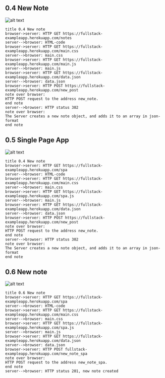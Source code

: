## 0.4 New Note
![alt text][logo]

[logo]: https://github.com/gabrielamuller/fullstack_react/part-0/img/0.4_new_note.png "0.4 New Note"

```
title 0.4 New note
browser->server: HTTP GET https://fullstack-exampleapp.herokuapp.com/notes
server-->browser: HTML-code
browser->server: HTTP GET https://fullstack-exampleapp.herokuapp.com/main.css
server-->browser: main.css
browser->server: HTTP GET https://fullstack-exampleapp.herokuapp.com/main.js
server-->browser: main.js
browser->server: HTTP GET https://fullstack-exampleapp.herokuapp.com/data.json
server-->browser: data.json
browser->server: HTTP POST https://fullstack-exampleapp.herokuapp.com/new_post
note over browser:
HTTP POST request to the address new_note. 
end note
server-->browser: HTTP status 302
note over browser:
The Server creates a new note object, and adds it to an array in json-format
end note
```

## 0.5 Single Page App
![alt text](https://github.com/gabrielamuller/fullstack_react/part-0/img/0.5_single_page_app.png "0.5 Single Page App")
```
title 0.4 New note
browser->server: HTTP GET https://fullstack-exampleapp.herokuapp.com/spa
server-->browser: HTML-code
browser->server: HTTP GET https://fullstack-exampleapp.herokuapp.com/main.css
server-->browser: main.css
browser->server: HTTP GET https://fullstack-exampleapp.herokuapp.com/spa.js
server-->browser: main.js
browser->server: HTTP GET https://fullstack-exampleapp.herokuapp.com/data.json
server-->browser: data.json
browser->server: HTTP POST https://fullstack-exampleapp.herokuapp.com/new_post
note over browser:
HTTP POST request to the address new_note. 
end note
server-->browser: HTTP status 302
note over browser:
The Server creates a new note object, and adds it to an array in json-format
end note
```

## 0.6 New note
![alt text](https://github.com/gabrielamuller/fullstack_react/part-0/img/0.6_new_note.png "0.6 New Note")

```
title 0.6 New note
browser->server: HTTP GET https://fullstack-exampleapp.herokuapp.com/spa
server-->browser: HTML-code
browser->server: HTTP GET https://fullstack-exampleapp.herokuapp.com/main.css
server-->browser: main.css
browser->server: HTTP GET https://fullstack-exampleapp.herokuapp.com/spa.js
server-->browser: main.js
browser->server: HTTP GET https://fullstack-exampleapp.herokuapp.com/data.json
server-->browser: data.json
browser->server: HTTP POST fullstack-exampleapp.herokuapp.com/new_note_spa
note over browser:
HTTP POST request to the address new_note_spa. 
end note
server-->browser: HTTP status 201, new note created
```